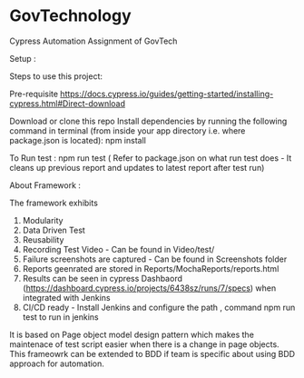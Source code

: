 # GovTechnology
Cypress Automation Assignment of GovTech

Setup :

Steps to use this project:

Pre-requisite 
https://docs.cypress.io/guides/getting-started/installing-cypress.html#Direct-download

Download or clone this repo
Install dependencies by running the following command in terminal (from inside your app directory i.e. where package.json is located): 
npm install

To Run test :
npm run test ( Refer to package.json on what run test does - It cleans up previous report and updates to latest report after test run)

About Framework :

The framework exhibits 
1. Modularity  
2. Data Driven Test
3. Reusability 
4. Recording Test Video - Can be found in Video/test/
5. Failure screenshots are captured - Can be found in Screenshots folder
6. Reports geenrated are stored in Reports/MochaReports/reports.html 
7. Results can be seen in cypress Dashbaord (https://dashboard.cypress.io/projects/6438sz/runs/7/specs) when integrated with Jenkins
8. CI/CD ready - Install Jenkins and configure the path , command npm run test to run in jenkins


It is based on Page object model design pattern which makes the maintenace of test script easier when there is a change in page objects.
This frameowrk can be extended to BDD if team is specific about using BDD approach for automation. 

